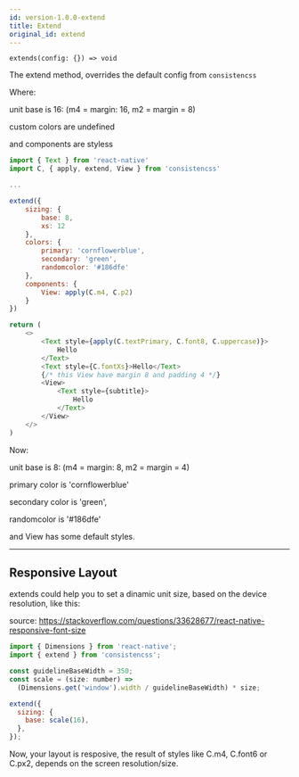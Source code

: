 ```yaml
---
id: version-1.0.0-extend
title: Extend
original_id: extend
---
```


`extends(config: {}) => void`

The extend method, overrides the default config from `consistencss`

Where:

unit base is 16: (m4 = margin: 16, m2 = margin = 8)

custom colors are undefined

and components are styless

```js
import { Text } from 'react-native'
import C, { apply, extend, View } from 'consistencss'

...

extend({
    sizing: {
        base: 8,
        xs: 12
    },
    colors: {
        primary: 'cornflowerblue',
        secondary: 'green',
        randomcolor: '#186dfe'
    },
    components: {
        View: apply(C.m4, C.p2)
    }
})

return (
    <>
        <Text style={apply(C.textPrimary, C.font8, C.uppercase)}>
            Hello
        </Text>
        <Text style={C.fontXs}>Hello</Text>
        {/* this View have margin 8 and padding 4 */}
        <View>
            <Text style={subtitle}>
                Hello
            </Text>
        </View>
    </>
)
```

Now:

unit base is 8: (m4 = margin: 8, m2 = margin = 4)

primary color is 'cornflowerblue'

secondary color is 'green',

randomcolor is '#186dfe'

and View has some default styles.

---

## Responsive Layout

extends could help you to set a dinamic unit size, based on the device resolution, like this:

source: https://stackoverflow.com/questions/33628677/react-native-responsive-font-size

```js
import { Dimensions } from 'react-native';
import { extend } from 'consistencss';

const guidelineBaseWidth = 350;
const scale = (size: number) =>
  (Dimensions.get('window').width / guidelineBaseWidth) * size;

extend({
  sizing: {
    base: scale(16),
  },
});
```

Now, your layout is resposive, the result of styles like C.m4, C.font6 or C.px2, depends on the screen resolution/size.
